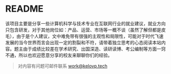 # README

  该项目主要是分享一些计算机科学与技术专业在互联网行业的就业建议，就业方向只包含研发，对于其他岗位如：产品、运营、市场等一概不谈（虽然了解但都是皮毛），由于是个人建议，文中难免带有很强的主观性和局限性，可能对于时代飞速发展的当今世界而言会出现一定的割裂和不符，请带着独立思考的心态阅读本站内容。题主由于成绩比较差在学术研究、出国深造、读研读博、考公编制等方面一窍不通，所以也欢迎愿意分享的校友来聊聊你们的经验。

> 对内容有问题可邮件联系 work@kelovp.tech
